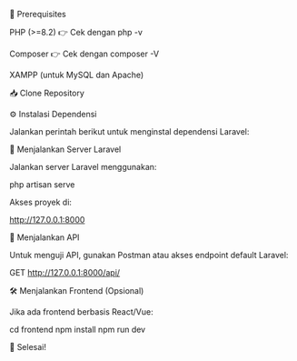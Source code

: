 📌 Prerequisites

PHP (>=8.2) 👉 Cek dengan php -v

Composer 👉 Cek dengan composer -V

XAMPP (untuk MySQL dan Apache)

📥 Clone Repository

⚙️ Instalasi Dependensi

Jalankan perintah berikut untuk menginstal dependensi Laravel:

🚀 Menjalankan Server Laravel

Jalankan server Laravel menggunakan:

php artisan serve

Akses proyek di:

http://127.0.0.1:8000

📡 Menjalankan API

Untuk menguji API, gunakan Postman atau akses endpoint default Laravel:

GET http://127.0.0.1:8000/api/

🛠️ Menjalankan Frontend (Opsional)

Jika ada frontend berbasis React/Vue:

cd frontend
npm install
npm run dev

🏁 Selesai!
